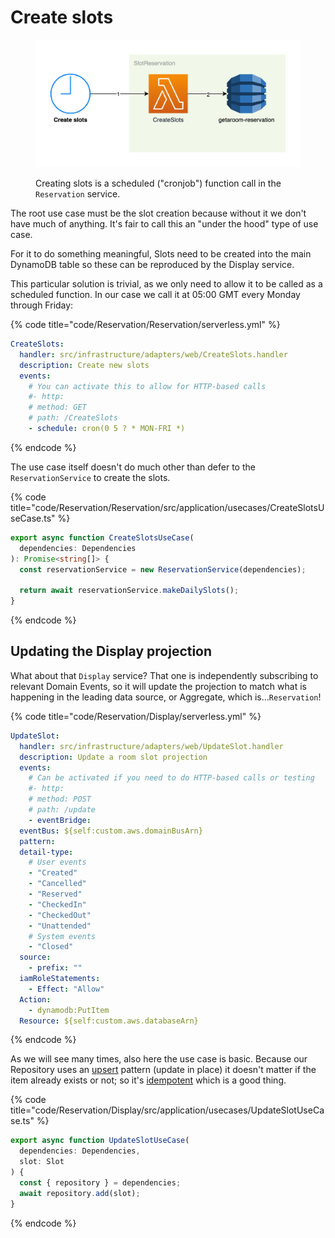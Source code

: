 # Create slots

<figure><img src="../../../.gitbook/assets/Get-A-Room Solution 6.png" alt=""><figcaption><p>Creating slots is a scheduled ("cronjob") function call in the <code>Reservation</code> service.</p></figcaption></figure>

The root use case must be the slot creation because without it we don't have much of anything. It's fair to call this an "under the hood" type of use case.

For it to do something meaningful, Slots need to be created into the main DynamoDB table so these can be reproduced by the Display service.

This particular solution is trivial, as we only need to allow it to be called as a scheduled function. In our case we call it at 05:00 GMT every Monday through Friday:

{% code title="code/Reservation/Reservation/serverless.yml" %}

```yaml
CreateSlots:
  handler: src/infrastructure/adapters/web/CreateSlots.handler
  description: Create new slots
  events:
    # You can activate this to allow for HTTP-based calls
    #- http:
    # method: GET
    # path: /CreateSlots
    - schedule: cron(0 5 ? * MON-FRI *)
```

{% endcode %}

The use case itself doesn't do much other than defer to the `ReservationService` to create the slots.

{% code title="code/Reservation/Reservation/src/application/usecases/CreateSlotsUseCase.ts" %}

```typescript
export async function CreateSlotsUseCase(
  dependencies: Dependencies
): Promise<string[]> {
  const reservationService = new ReservationService(dependencies);

  return await reservationService.makeDailySlots();
}
```

{% endcode %}

## Updating the Display projection

What about that `Display` service? That one is independently subscribing to relevant Domain Events, so it will update the projection to match what is happening in the leading data source, or Aggregate, which is...`Reservation`!

{% code title="code/Reservation/Display/serverless.yml" %}

```yaml
UpdateSlot:
  handler: src/infrastructure/adapters/web/UpdateSlot.handler
  description: Update a room slot projection
  events:
    # Can be activated if you need to do HTTP-based calls or testing
    #- http:
    # method: POST
    # path: /update
    - eventBridge:
  eventBus: ${self:custom.aws.domainBusArn}
  pattern:
  detail-type:
    # User events
    - "Created"
    - "Cancelled"
    - "Reserved"
    - "CheckedIn"
    - "CheckedOut"
    - "Unattended"
    # System events
    - "Closed"
  source:
    - prefix: ""
  iamRoleStatements:
    - Effect: "Allow"
  Action:
    - dynamodb:PutItem
  Resource: ${self:custom.aws.databaseArn}
```

{% endcode %}

As we will see many times, also here the use case is basic. Because our Repository uses an [upsert](https://en.wiktionary.org/wiki/upsert) pattern (update in place) it doesn't matter if the item already exists or not; so it's [idempotent](https://en.wikipedia.org/wiki/Idempotence) which is a good thing.

{% code title="code/Reservation/Display/src/application/usecases/UpdateSlotUseCase.ts" %}

```typescript
export async function UpdateSlotUseCase(
  dependencies: Dependencies,
  slot: Slot
) {
  const { repository } = dependencies;
  await repository.add(slot);
}
```

{% endcode %}
